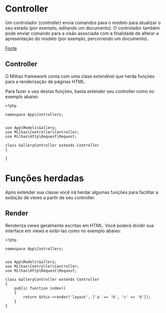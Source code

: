 # Controller

Um controlador (controller) envia comandos para o modelo para atualizar o seu estado (por exemplo, editando um documento). O controlador também pode enviar comando para a visão associada com a finalidade de alterar a apresentação do modelo (por exemplo, percorrendo um documento).

[Fonte](https://pt.wikipedia.org/wiki/MVC)

## Controller

O Milhas framework conta com uma clase extendível que herda funções para a renderização de páginas HTML.

Para fazer o uso destas funções, basta extender seu controller como no exemplo abaixo:

```
<?php

namespace App\Controllers;


use App\Models\Gallery;
use Milhas\Controller\Controller;
use Milhas\Http\Request\Request;

class GalleryController extends Controller
{
    
}
```

# Funções herdadas

Após extender sua classe você irá herdar algumas funções para facilitar a exibição de views a partir de seu controller.

## Render

Renderiza views geralmente escritas em HTML. Você poderá dividir sua interface em views e exibi-las como no exemplo abaixo:

```
<?php

namespace App\Controllers;


use App\Models\Gallery;
use Milhas\Controller\Controller;
use Milhas\Http\Request\Request;

class GalleryController extends Controller
{
    public function index()
    {
        return $this->render('layout', ['a' => 'b', 'c' => 'd']);
    }
}
```